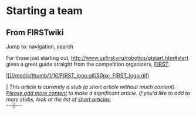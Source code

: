 # Starting a team

## From FIRSTwiki

Jump to: navigation, search

For those just starting out, <http://www.usfirst.org/robotics/gtstart.htm#start> gives a great guide straight from the competition organizers, [FIRST](first).

[![](/media/thumb/1/10/FIRST_logo.gif/50px-
FIRST_logo.gif)](Image:FIRST_logo.gif)

| _This article is currently a stub (a short article without much content). [Please add more content](http://www.firstwiki.net/index.php?title=Starting_a_team&action=edit "http://www.firstwiki.net/index.php?title=Starting_a_team&action=edit") to make a significant article. If you'd like to add to more stubs, look at the list of [short articles](Special:Shortpages "Special:Shortpages")._<br>
---|---
